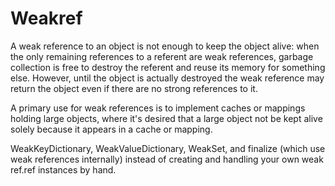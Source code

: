 # Weakref

A weak reference to an object is not enough to keep the object alive:
when the only remaining references to a referent are weak references,
garbage collection is free to destroy the referent and reuse its memory
for something else. However, until the object is actually destroyed the
weak reference may return the object even if there are no strong
references to it.

A primary use for weak references is to implement caches or mappings
holding large objects, where it's desired that a large object not be
kept alive solely because it appears in a cache or mapping.

WeakKeyDictionary, WeakValueDictionary, WeakSet, and finalize (which use
weak references internally) instead of creating and handling your own
weak ref.ref instances by hand.